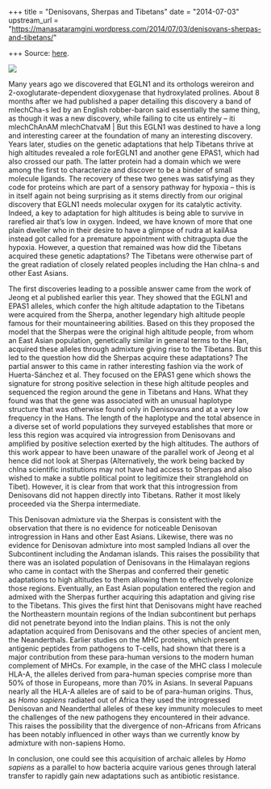 +++
title = "Denisovans, Sherpas and Tibetans"
date = "2014-07-03"
upstream_url = "https://manasataramgini.wordpress.com/2014/07/03/denisovans-sherpas-and-tibetans/"

+++
Source: [here](https://manasataramgini.wordpress.com/2014/07/03/denisovans-sherpas-and-tibetans/).

[![](https://lh5.googleusercontent.com/-pROy10QSE7o/U7UACC9jxcI/AAAAAAAAC9M/2E9kS9PZztI/s800/tibetan_denisovan.jpg)](https://picasaweb.google.com/lh/photo/DN7tPzT-gCynZxe8qC1sDNMTjNZETYmyPJy0liipFm0?feat=embedwebsite)

Many years ago we discovered that EGLN1 and its orthologs wereiron and
2-oxoglutarate-dependent dioxygenase that hydroxylated prolines. About 8
months after we had published a paper detailing this discovery a band of
mlechCha-s led by an English robber-baron said essentially the same
thing, as though it was a new discovery, while failing to cite us
entirely – iti mlechChAnAM mlechChatvaM \| But this EGLN1 was destined
to have a long and interesting career at the foundation of many an
interesting discovery. Years later, studies on the genetic adaptations
that help Tibetans thrive at high altitudes revealed a role forEGLN1
and another gene EPAS1, which had also crossed our path. The latter
protein had a domain which we were among the first to characterize and
discover to be a binder of small molecule ligands. The recovery of these
two genes was satisfying as they code for proteins which are part of a
sensory pathway for hypoxia – this is in itself again not being
surprising as it stems directly from our original discovery that EGLN1
needs molecular oxygen for its catalytic activity. Indeed, a key to
adaptation for high altitudes is being able to survive in rarefied air
that’s low in oxygen. Indeed, we have known of more that one plain
dweller who in their desire to have a glimpse of rudra at kailAsa
instead got called for a premature appointment with chitragupta due the
hypoxia. However, a question that remained was how did the Tibetans
acquired these genetic adaptations? The Tibetans were otherwise part of
the great radiation of closely related peoples including the Han chIna-s
and other East Asians.

The first discoveries leading to a possible answer came from the work of
Jeong et al published earlier this year. They showed that the EGLN1 and
EPAS1 alleles, which confer the high altitude adaptation to the Tibetans
were acquired from the Sherpa, another legendary high altitude people
famous for their mountaineering abilities. Based on this they proposed
the model that the Sherpas were the original high altitude people, from
whom an East Asian population, genetically similar in general terms to
the Han, acquired these alleles through admixture giving rise to the
Tibetans. But this led to the question how did the Sherpas acquire these
adaptations? The partial answer to this came in rather interesting
fashion via the work of Huerta-Sánchez et al. They focused on the EPAS1
gene which shows the signature for strong positive selection in these
high altitude peoples and sequenced the region around the gene in
Tibetans and Hans. What they found was that the gene was associated with
an unusual haplotype structure that was otherwise found only in
Denisovans and at a very low frequency in the Hans. The length of the
haplotype and the total absence in a diverse set of world populations
they surveyed establishes that more or less this region was acquired via
introgression from Denisovans and amplified by positive selection
exerted by the high altitudes. The authors of this work appear to have
been unaware of the parallel work of Jeong et al hence did not look at
Sherpas (Alternatively, the work being backed by chIna scientific
institutions may not have had access to Sherpas and also wished to make
a subtle political point to legitimize their stranglehold on Tibet).
However, it is clear from that work that this introgression from
Denisovans did not happen directly into Tibetans. Rather it most likely
proceeded via the Sherpa intermediate.

This Denisovan admixture via the Sherpas is consistent with the
observation that there is no evidence for noticeable Denisovan
introgression in Hans and other East Asians. Likewise, there was no
evidence for Denisovan admixture into most sampled Indians all over the
Subcontinent including the Andaman islands. This raises the possibility
that there was an isolated population of Denisovans in the Himalayan
regions who came in contact with the Sherpas and conferred their genetic
adaptations to high altitudes to them allowing them to effectively
colonize those regions. Eventually, an East Asian population entered the
region and admixed with the Sherpas further acquiring this adaptation
and giving rise to the Tibetans. This gives the first hint that
Denisovans might have reached the Northeastern mountain regions of the
Indian subcontinent but perhaps did not penetrate beyond into the Indian
plains. This is not the only adaptation acquired from Denisovans and the
other species of ancient men, the Neanderthals. Earlier studies on the
MHC proteins, which present antigenic peptides from pathogens to
T-cells, had shown that there is a major contribution from these
para-human versions to the modern human complement of MHCs. For example,
in the case of the MHC class I molecule HLA-A, the alleles derived from
para-human species comprise more than 50% of those in Europeans, more
than 70% in Asians. In several Papuans nearly all the HLA-A alleles are
of said to be of para-human origins. Thus, as *Homo sapiens* radiated
out of Africa they used the introgressed Denisovan and Neanderthal
alleles of these key immunity molecules to meet the challenges of the
new pathogens they encountered in their advance. This raises the
possibility that the divergence of non-Africans from Africans has been
notably influenced in other ways than we currently know by admixture
with non-sapiens Homo.

In conclusion, one could see this acquisition of archaic alleles by
*Homo sapiens* as a parallel to how bacteria acquire various genes
through lateral transfer to rapidly gain new adaptations such as
antibiotic resistance.

